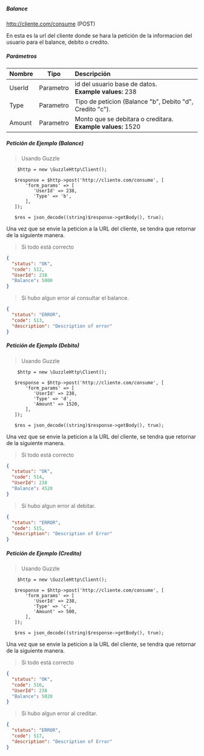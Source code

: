 
##### Balance
http://cliente.com/consume  (POST)

En esta es la url del cliente donde se hara la petición de la informacion del usuario para el balance, debito o credito.

##### Parámetros
| Nombre | Tipo | Descripción |
| :-- | :--:| :-- |
| UserId | Parametro | id del usuario base de datos.<br/>**Example values:** 238 |
| Type | Parametro | Tipo de peticion (Balance "b", Debito "d", Credito "c"). <br/> |
| Amount | Parametro | Monto que se debitara o creditara. <br/>**Example values:** 1520 |

##### Petición de Ejemplo (Balance)

>  Usando Guzzle
  
        $http = new \GuzzleHttp\Client();
                   
       $response = $http->post('http://cliente.com/consume', [
           'form_params' => [
              'UserId' => 238,
              'Type' => 'b',
           ],
       ]);
                  
       $res = json_decode((string)$response->getBody(), true);

Una vez que se envie la peticion a la URL del cliente, se tendra que retornar de la siguiente manera.

> Si todo está correcto
``` json
{
  "status": "OK",
  "code": 512,
  "UserId": 238
  "Balance": 5000
}    
``` 
> Si hubo algun error al consultar el balance.
``` json
{
  "status": "ERROR",
  "code": 513,
  "description": "Description of error"
}
``` 

##### Petición de Ejemplo (Debito)

>  Usando Guzzle
  
        $http = new \GuzzleHttp\Client();
                   
       $response = $http->post('http://cliente.com/consume', [
           'form_params' => [
              'UserId' => 238,
              'Type' => 'd',
              'Amount' => 1520,
           ],
       ]);
                  
       $res = json_decode((string)$response->getBody(), true);

Una vez que se envie la peticion a la URL del cliente, se tendra que retornar de la siguiente manera.

> Si todo está correcto
``` json
{
  "status": "OK",
  "code": 514,
  "UserId": 238
  "Balance": 4520
}    
``` 
> Si hubo algun error al debitar.
``` json
{
  "status": "ERROR",
  "code": 515,
  "description": "Description of Error"
}
``` 

##### Petición de Ejemplo (Credito)

>  Usando Guzzle
  
        $http = new \GuzzleHttp\Client();
                   
       $response = $http->post('http://cliente.com/consume', [
           'form_params' => [
              'UserId' => 238,
              'Type' => 'c',
              'Amount' => 500,
           ],
       ]);
                  
       $res = json_decode((string)$response->getBody(), true);

Una vez que se envie la peticion a la URL del cliente, se tendra que retornar de la siguiente manera.

> Si todo está correcto
``` json
{
  "status": "OK",
  "code": 516,
  "UserId": 238
  "Balance": 5020
}    
``` 

> Si hubo algun error al creditar.
``` json
{
  "status": "ERROR",
  "code": 517,
  "description": "Description of Error"
}
``` 


